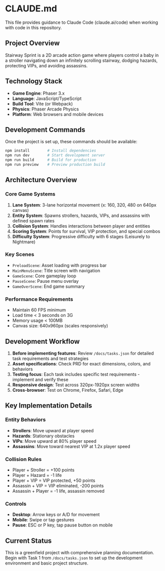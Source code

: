 # CLAUDE.md

This file provides guidance to Claude Code (claude.ai/code) when working with code in this repository.

## Project Overview

Stairway Sprint is a 2D arcade action game where players control a baby in a stroller navigating down an infinitely scrolling stairway, dodging hazards, protecting VIPs, and avoiding assassins.

## Technology Stack

- **Game Engine**: Phaser 3.x
- **Language**: JavaScript/TypeScript
- **Build Tool**: Vite (or Webpack)
- **Physics**: Phaser Arcade Physics
- **Platform**: Web browsers and mobile devices

## Development Commands

Once the project is set up, these commands should be available:
```bash
npm install        # Install dependencies
npm run dev        # Start development server
npm run build      # Build for production
npm run preview    # Preview production build
```

## Architecture Overview

### Core Game Systems

1. **Lane System**: 3-lane horizontal movement (x: 160, 320, 480 on 640px canvas)
2. **Entity System**: Spawns strollers, hazards, VIPs, and assassins with defined spawn rates
3. **Collision System**: Handles interactions between player and entities
4. **Scoring System**: Points for survival, VIP protection, and special combos
5. **Difficulty System**: Progressive difficulty with 6 stages (Leisurely to Nightmare)

### Key Scenes

- `PreloadScene`: Asset loading with progress bar
- `MainMenuScene`: Title screen with navigation
- `GameScene`: Core gameplay loop
- `PauseScene`: Pause menu overlay
- `GameOverScene`: End game summary

### Performance Requirements

- Maintain 60 FPS minimum
- Load time < 3 seconds on 3G
- Memory usage < 100MB
- Canvas size: 640x960px (scales responsively)

## Development Workflow

1. **Before implementing features**: Review `/docs/tasks.json` for detailed task requirements and test strategies
2. **Asset specifications**: Check PRD for exact dimensions, colors, and behaviors
3. **Testing focus**: Each task includes specific test requirements - implement and verify these
4. **Responsive design**: Test across 320px-1920px screen widths
5. **Cross-browser**: Test on Chrome, Firefox, Safari, Edge

## Key Implementation Details

### Entity Behaviors
- **Strollers**: Move upward at player speed
- **Hazards**: Stationary obstacles
- **VIPs**: Move upward at 80% player speed
- **Assassins**: Move toward nearest VIP at 1.2x player speed

### Collision Rules
- Player + Stroller = +100 points
- Player + Hazard = -1 life
- Player + VIP = VIP protected, +50 points
- Assassin + VIP = VIP eliminated, -200 points
- Assassin + Player = -1 life, assassin removed

### Controls
- **Desktop**: Arrow keys or A/D for movement
- **Mobile**: Swipe or tap gestures
- **Pause**: ESC or P key, tap pause button on mobile

## Current Status

This is a greenfield project with comprehensive planning documentation. Begin with Task 1 from `/docs/tasks.json` to set up the development environment and basic project structure.